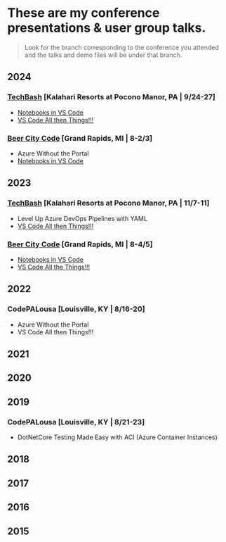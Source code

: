# These are my conference presentations & user group talks.
> Look for the branch corresponding to the conference you attended and the talks and demo files will be under that branch.

## 2024
### [TechBash](https://techbash.com) [Kalahari Resorts at Pocono Manor, PA | 9/24-27]
- [Notebooks in VS Code](https://github.com/mburleigh/talks/tree/2024/techbash/Notebooks%20in%20VS%20Code)
- [VS Code All then Things!!!](https://github.com/mburleigh/talks/tree/2024/techbash/VS%20Code%20All%20the%20Things)
### [Beer City Code](https://www.beercitycode.com) [Grand Rapids, MI | 8-2/3]
- Azure Without the Portal
- [Notebooks in VS Code](https://github.com/mburleigh/talks/tree/2024/beer-city-code/Notebooks%20in%20VS%20Code)

## 2023
### [TechBash](https://techbash.com) [Kalahari Resorts at Pocono Manor, PA | 11/7-11]
- Level Up Azure DevOps Pipelines with YAML
- [VS Code All then Things!!!](https://github.com/mburleigh/talks/tree/2023/techbash/VS%20Code%20All%20the%20Things)
### [Beer City Code](https://www.beercitycode.com) [Grand Rapids, MI | 8-4/5]
- [Notebooks in VS Code](https://github.com/mburleigh/talks/tree/2023/beer-city-code/Notebooks%20in%20VS%20Code)
- [VS Code All the Things!!!](https://github.com/mburleigh/talks/tree/2023/beer-city-code/VS%20Code%20All%20the%20Things)

## 2022
### CodePALousa [Louisville, KY | 8/16-20]
- Azure Without the Portal
- VS Code All then Things!!!

## 2021

## 2020

## 2019
### CodePALousa [Louisville, KY | 8/21-23]
- DotNetCore Testing Made Easy with ACI (Azure Container Instances)

## 2018

## 2017

## 2016

## 2015